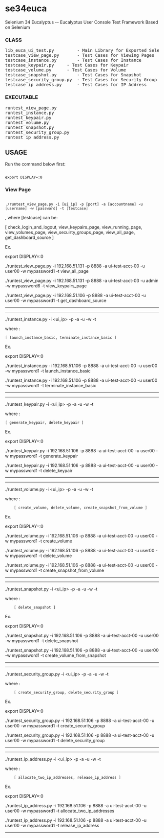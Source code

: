 se34euca
========

Selenium 34 Eucalyptus -- Eucalyptus User Console Test Framework Based on Selenium

### CLASS
<pre>
lib_euca_ui_test.py  		- Main Library for Exported Selenium Scripts
testcase_view_page.py 		- Test Cases for Viewing Pages
testcase_instance.py 		- Test Cases for Instance
testcase_keypair.py		- Test Cases for Keypair
testcase_volume.py		- Test Cases for Volume
testcase_snapshot.py		- Test Cases for Snapshot
testcase_security_group.py	- Test Cases for Security Group
testcase_ip_address.py		- Test Cases for IP Address
</pre>

### EXECUTABLE
<pre>
runtest_view_page.py
runtest_instance.py
runtest_keypair.py
runtest_volume.py
runtest_snapshot.py
runtest_security_group.py
runtest_ip_address.py
</pre>

## USAGE

Run the command below first:

<code>
export DISPLAY=:0
</code>

### View Page

<code>
./runtest_view_page.py -i [ui_ip] -p [port] -a [accountname] -u [username] -w [password] -t [testcase]
</code>

, where [testcase] can be: 

   [ check_login_and_logout, view_keypairs_page, view_running_page, view_volumes_page, view_secuirty_groups_page, view_all_page, get_dashboard_source ]

Ex.

export DISPLAY=:0

./runtest_view_page.py -i 192.168.51.131 -p 8888 -a ui-test-acct-00 -u user00 -w mypassword1 -t view_all_page

./runtest_view_page.py -i 192.168.51.131 -p 8888 -a ui-test-acct-03 -u admin -w mypassword6 -t view_keypairs_page

./runtest_view_page.py -i 192.168.51.106 -p 8888 -a ui-test-acct-00 -u user00 -w mypassword1 -t get_dashboard_source

---


---

./runtest_instance.py -i <ui_ip> -p <port> -a <accountname> -u <username> -w <password> -t <testcase>

where <testcase>:

	[ launch_instance_basic, terminate_instance_basic ]

Ex.

export DISPLAY=:0

./runtest_instance.py -i 192.168.51.106 -p 8888 -a ui-test-acct-00 -u user00 -w mypassword1 -t launch_instance_basic

./runtest_instance.py -i 192.168.51.106 -p 8888 -a ui-test-acct-00 -u user00 -w mypassword1 -t terminate_instance_basic

---


---
./runtest_keypair.py -i <ui_ip> -p <port> -a <accountname> -u <username> -w <password> -t <testcase>

where <testcase>:

	[ generate_keypair, delete_keypair ]

Ex.

export DISPLAY=:0

./runtest_keypair.py -i 192.168.51.106 -p 8888 -a ui-test-acct-00 -u user00 -w mypassword1 -t generate_keypair

./runtest_keypair.py -i 192.168.51.106 -p 8888 -a ui-test-acct-00 -u user00 -w mypassword1 -t delete_keypair

---

---
./runtest_volume.py -i <ui_ip> -p <port> -a <accountname> -u <username> -w <password> -t <testcase>

where <testcase>:

        [ create_volume, delete_volume, create_snapshot_from_volume ]

Ex.

export DISPLAY=:0

./runtest_volume.py -i 192.168.51.106 -p 8888 -a ui-test-acct-00 -u user00 -w mypassword1 -t create_volume

./runtest_volume.py -i 192.168.51.106 -p 8888 -a ui-test-acct-00 -u user00 -w mypassword1 -t delete_volume

./runtest_volume.py -i 192.168.51.106 -p 8888 -a ui-test-acct-00 -u user00 -w mypassword1 -t create_snapshot_from_volume

---


---
./runtest_snapshot.py -i <ui_ip> -p <port> -a <accountname> -u <username> -w <password> -t <testcase>

where <testcase>:

        [ delete_snapshot ]

Ex.

export DISPLAY=:0

./runtest_snapshot.py -i 192.168.51.106 -p 8888 -a ui-test-acct-00 -u user00 -w mypassword1 -t delete_snapshot

./runtest_snapshot.py -i 192.168.51.106 -p 8888 -a ui-test-acct-00 -u user00 -w mypassword1 -t create_volume_from_snapshot

---


---
./runtest_security_group.py -i <ui_ip> -p <port> -a <accountname> -u <username> -w <password> -t <testcase>

where <testcase>:

        [ create_security_group, delete_security_group ]

Ex.

export DISPLAY=:0

./runtest_security_group.py -i 192.168.51.106 -p 8888 -a ui-test-acct-00 -u user00 -w mypassword1 -t create_security_group

./runtest_security_group.py -i 192.168.51.106 -p 8888 -a ui-test-acct-00 -u user00 -w mypassword1 -t delete_security_group

---

---
./runtest_ip_address.py -i <ui_ip> -p <port> -a <accountname> -u <username> -w <password> -t <testcase>

where <testcase>:

        [ allocate_two_ip_addresses, release_ip_address ]

Ex.

export DISPLAY=:0

./runtest_ip_address.py -i 192.168.51.106 -p 8888 -a ui-test-acct-00 -u user00 -w mypassword1 -t allocate_two_ip_addresses

./runtest_ip_address.py -i 192.168.51.106 -p 8888 -a ui-test-acct-00 -u user00 -w mypassword1 -t release_ip_address

---

